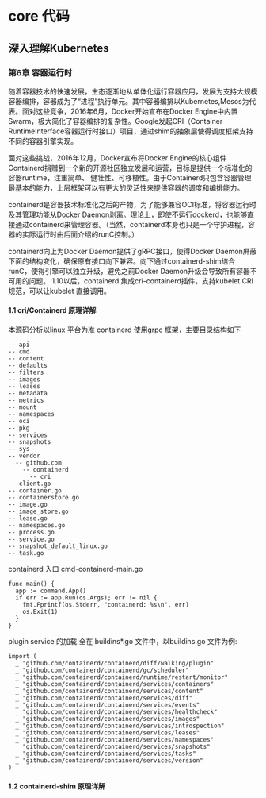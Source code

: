# core 代码

## 深入理解Kubernetes

### 第6章 容器运行时

随着容器技术的快速发展，生态逐渐地从单体化运行容器应用，发展为支持大规模容器编排，容器成为了“进程”执行单元。其中容器编排以Kubernetes,Mesos为代表。面对这些竞争，2016年6月，Docker开始宣布在Docker Engine中内置Swarm，极大简化了容器编排的复杂性。Google发起CRI（Container RuntimeInterface容器运行时接口）项目，通过shim的抽象层使得调度框架支持不同的容器引擎实现。

面对这些挑战，2016年12月，Docker宣布将Docker Engine的核心组件Containerd捐赠到一个新的开源社区独立发展和运营，目标是提供一个标准化的容器runtime，注重简单、 健壮性、可移植性。由于Containerd只包含容器管理最基本的能力，上层框架可以有更大的灵活性来提供容器的调度和编排能力。

containerd是容器技术标准化之后的产物，为了能够兼容OCI标准，将容器运行时及其管理功能从Docker Daemon剥离。理论上，即使不运行dockerd，也能够直接通过containerd来管理容器。（当然，containerd本身也只是一个守护进程，容器的实际运行时由后面介绍的runC控制。）

containerd向上为Docker Daemon提供了gRPC接口，使得Docker Daemon屏蔽下面的结构变化，确保原有接口向下兼容。向下通过containerd-shim结合runC，使得引擎可以独立升级，避免之前Docker Daemon升级会导致所有容器不可用的问题。 1.10以后，containerd 集成cri-containerd插件，支持kubelet CRI规范，可以让kubelet 直接调用。

#### 1.1 cri/Containerd 原理详解

本源码分析以linux 平台为准 containerd 使用grpc 框架，主要目录结构如下

```text
-- api
-- cmd
-- content
-- defaults
-- filters
-- images
-- leases
-- metadata
-- metrics
-- mount
-- namespaces
-- oci
-- pkg
-- services
-- snapshots
-- sys
-- vendor
  -- github.com
    -- containerd
      -- cri
-- client.go
-- container.go
-- containerstore.go
-- image.go
-- image_store.go
-- lease.go
-- namespaces.go
-- process.go
-- service.go
-- snapshot_default_linux.go
-- task.go
```

containerd 入口 cmd-containerd-main.go

```text
func main() {
  app := command.App()
  if err := app.Run(os.Args); err != nil {
    fmt.Fprintf(os.Stderr, "containerd: %s\n", err)
    os.Exit(1)
  }
}
```

plugin service 的加载 全在 buildins\*.go 文件中，以buildins.go 文件为例:

```text
import (
  _ "github.com/containerd/containerd/diff/walking/plugin"
  _ "github.com/containerd/containerd/gc/scheduler"
  _ "github.com/containerd/containerd/runtime/restart/monitor"
  _ "github.com/containerd/containerd/services/containers"
  _ "github.com/containerd/containerd/services/content"
  _ "github.com/containerd/containerd/services/diff"
  _ "github.com/containerd/containerd/services/events"
  _ "github.com/containerd/containerd/services/healthcheck"
  _ "github.com/containerd/containerd/services/images"
  _ "github.com/containerd/containerd/services/introspection"
  _ "github.com/containerd/containerd/services/leases"
  _ "github.com/containerd/containerd/services/namespaces"
  _ "github.com/containerd/containerd/services/snapshots"
  _ "github.com/containerd/containerd/services/tasks"
  _ "github.com/containerd/containerd/services/version"
)
```

#### 1.2 containerd-shim 原理详解

